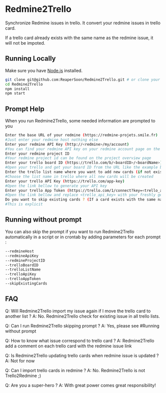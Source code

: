 # Redmine2Trello

Synchronize Redmine issues in trello.
It convert your redmine issues in trello card.

If a trello card already exists with the same name as the redmine issue, it will not be impoted.

## Running Locally

Make sure you have [Node.js](http://nodejs.org/) installed.

```sh
git clone git@github.com:ReaperSoon/Redmine2Trello.git # or clone your own fork
cd Redmine2Trello
npm install
npm start
```

## Prompt Help

When you run Redmine2Trello, some needed information are prompted to you

```sh
Enter the base URL of your redmine (https://redmine-projets.smile.fr)
#Just enter your redmine host nothing else
Enter your redmine API Key (http://<redmine>/my/account)
#You can find your redmine API key on your redmine account page on the right column
Enter your redmine project ID
#Your redmine project id can be found on the project overview page
Enter your trello board ID (https://trello.com/b/<boardID>/<boardName>)
#Open your trello and get your board ID from the URL like the example bellow
Enter the trello list name where you want to add new cards (if not exists, it will be created) (BACKLOG-REDMINE)
#Choose the list name in trello where all new cards will be created
Enter your trello API Key (https://trello.com/app-key)
#Open the link bellow to generate your API key
Enter your trello App Token (https://trello.com/1/connect?key=<trello_api_key>&name=Redmine2Trello&expiration=never&response_type=token&scope=read,write)
#Open the link bellow and replace <trello_api_key> with your freshly generated API key to get your app Token
Do you want to skip existing cards ? (If a card exists with the same name as the redmine issue, it will not be imported) (yes)
#This is explicit
```

## Running without prompt

You can also skip the prompt if you want to run Redmine2Trello automatically in a script or in crontab by adding parameters for each prompt :
```sh
--redmineHost
--redmineApiKey
--redmineProjectID
--trelloBoardID
--trelloListName
--trelloApiKey
--trelloAppToken
--skipExistingCards
```

## FAQ

Q: Will Redmine2Trello import my issue again if I move the trello card to another list ?
A: No. Redmine2Trello check for existing issue in all trello lists.

Q: Can I run Redmine2Trello skipping prompt ?
A: Yes, please see #Running without prompt

Q: How to know what issue correspond to trello card ?
A: Redmine2Trello add a comment on each trello card with the redmine issue link

Q: Is Redmine2Trello updating trello cards when redmine issue is updated ?
A: Not for now

Q: Can I import trello cards in redmine ?
A: No. Redmine2Trello is not Trello2Redmine ;)

Q: Are you a super-hero ?
A: With great power comes great responsibility!
